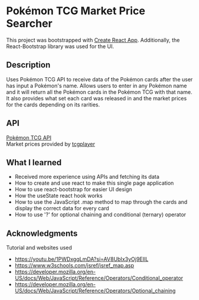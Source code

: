 # Pokémon TCG Market Price Searcher
This project was bootstrapped with [Create React App](https://github.com/facebook/create-react-app). Additionally, the React-Bootstrap library was used for the UI. 
## Description
Uses Pokémon TCG API to receive data of the Pokémon cards after the user has input a Pokémon's name. Allows users to enter in any Pokémon name and it will return all the Pokémon cards in the Pokémon TCG with that name. It also provides what set each card was released in and the market prices for the cards depending on its rarities.
## API
[Pokémon TCG API](https://docs.pokemontcg.io) </br>
Market prices provided by [tcgplayer](https://www.tcgplayer.com)
## What I learned
* Received more experience using APIs and fetching its data
* How to create and use react to make this single page application
* How to use react-bootstrap for easier UI design
* How the useState react hook works
* How to use the JavaScript .map method to map through the cards and display the correct data for every card
* How to use '?' for optional chaining and conditional (ternary) operator
## Acknowledgments
Tutorial and websites used
* https://youtu.be/1PWDxgqLmDA?si=AV8UbIx3yOj9EIlL
* https://www.w3schools.com/jsref/jsref_map.asp
* https://developer.mozilla.org/en-US/docs/Web/JavaScript/Reference/Operators/Conditional_operator
* https://developer.mozilla.org/en-US/docs/Web/JavaScript/Reference/Operators/Optional_chaining